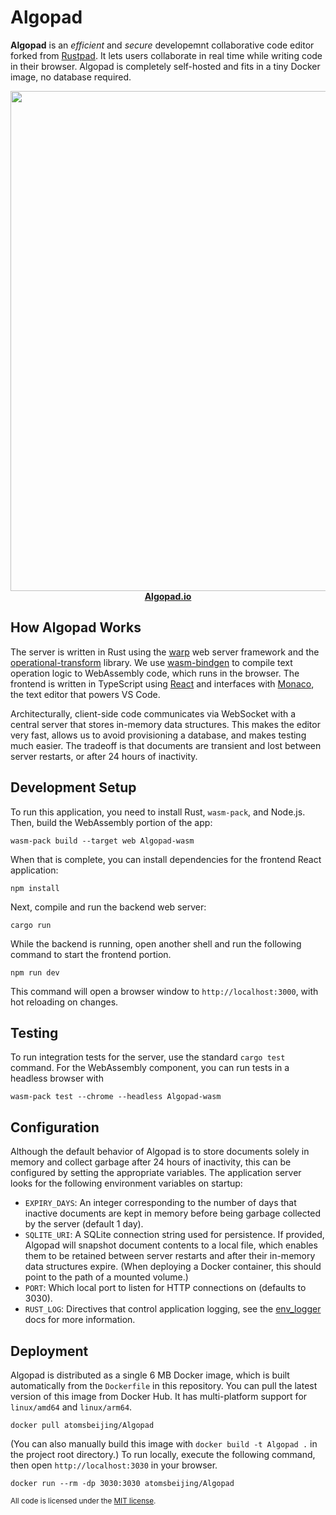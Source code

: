 # Algopad

**Algopad** is an _efficient_ and _secure_  developemnt collaborative code
editor forked from [Rustpad](https://github.com/ekzhang/rustpad). It lets users collaborate in real time while writing code in their browser. Algopad is completely self-hosted and fits in a tiny Docker image, no database required. 

<p align="center">
<a href="https://Algopad.io/">
<img src="https://i.imgur.com/WjU5UrP.png" width="800"><br>
<strong>Algopad.io</strong>
</a>
</p>


## How Algopad Works

The server is written in Rust using the
[warp](https://github.com/seanmonstar/warp) web server framework and the [operational-transform](https://github.com/spebern/operational-transform-rs) library. We use [wasm-bindgen](https://github.com/rustwasm/wasm-bindgen) to compile text operation logic to WebAssembly code, which runs in the browser. The
frontend is written in TypeScript using [React](https://reactjs.org/) and interfaces with [Monaco](https://github.com/microsoft/monaco-editor), the text editor that powers VS Code.

Architecturally, client-side code communicates via WebSocket with a central server that stores in-memory data structures. This makes the editor very fast, allows us to avoid provisioning a database, and makes testing much easier. The tradeoff is that documents are transient and lost between server restarts, or
after 24 hours of inactivity.

## Development Setup

To run this application, you need to install Rust, `wasm-pack`, and Node.js. Then, build the WebAssembly portion of the app:

```
wasm-pack build --target web Algopad-wasm
```

When that is complete, you can install dependencies for the frontend React
application:

```
npm install
```

Next, compile and run the backend web server:

```
cargo run
```

While the backend is running, open another shell and run the following command
to start the frontend portion.

```
npm run dev
```

This command will open a browser window to `http://localhost:3000`, with hot
reloading on changes.

## Testing

To run integration tests for the server, use the standard `cargo test` command.
For the WebAssembly component, you can run tests in a headless browser with

```
wasm-pack test --chrome --headless Algopad-wasm
```

## Configuration

Although the default behavior of Algopad is to store documents solely in memory
and collect garbage after 24 hours of inactivity, this can be configured by
setting the appropriate variables. The application server looks for the
following environment variables on startup:

- `EXPIRY_DAYS`: An integer corresponding to the number of days that inactive
  documents are kept in memory before being garbage collected by the server
  (default 1 day).
- `SQLITE_URI`: A SQLite connection string used for persistence. If provided,
  Algopad will snapshot document contents to a local file, which enables them to
  be retained between server restarts and after their in-memory data structures
  expire. (When deploying a Docker container, this should point to the path of a
  mounted volume.)
- `PORT`: Which local port to listen for HTTP connections on (defaults to 3030).
- `RUST_LOG`: Directives that control application logging, see the
  [env_logger](https://docs.rs/env_logger/#enabling-logging) docs for more
  information.

## Deployment

Algopad is distributed as a single 6 MB Docker image, which is built
automatically from the `Dockerfile` in this repository. You can pull the latest
version of this image from Docker Hub. It has multi-platform support for
`linux/amd64` and `linux/arm64`.

```
docker pull atomsbeijing/Algopad
```

(You can also manually build this image with `docker build -t Algopad .` in the
project root directory.) To run locally, execute the following command, then
open `http://localhost:3030` in your browser.

```
docker run --rm -dp 3030:3030 atomsbeijing/Algopad
```


<sup>
All code is licensed under the <a href="LICENSE">MIT license</a>.
</sup>
